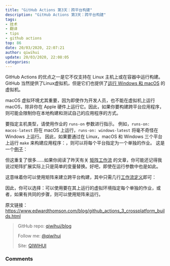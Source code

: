 ```yaml
---
title: "GitHub Actions 第3天：跨平台构建"
description: "GitHub Actions 第3天：跨平台构建"
tags: 
- 技术
- 翻译
- tips
- github actions
top: 86
date: 20/03/2020, 22:07:21
author: qiwihui
update: 20/03/2020, 22:08:05
categories: 
---
```


GitHub Actions 的优点之一是它不仅支持在 Linux 主机上或在容器中运行构建。GitHub 当然提供了Linux虚拟机，但是它们也提供了[运行 Windows 和 macOS](https://help.github.com/en/actions/automating-your-workflow-with-github-actions/virtual-environments-for-github-hosted-runners) 的虚拟机。

macOS 虚拟环境尤其重要，因为即使作为开发人员，也不能在虚拟机上运行 macOS，除非你在 Apple 硬件上运行它。因此，如果你要构建跨平台应用程序，则可能会限制你在本地构建和测试自己的应用程序的方式。

<!--more-->

要指定主机类型，请使用作业的 `runs-on` 参数进行指示。 例如，`runs-on: macos-latest` 将在 macOS 上运行，`runs-on: windows-latest` 将毫不奇怪在 Windows 上运行。 因此，如果要通过在 Linux，macOS 和 Windows 三个平台上运行 `make` 来构建应用程序：，则可以将每个平台指定为一个单独的作业。 这是一个[例子](https://gist.github.com/ethomson/54e3832bcb391edb752169b370716854)：

<script src="https://gist.github.com/ethomson/54e3832bcb391edb752169b370716854.js"></script>

但这重复了很多……如果你阅读了昨天有关 [矩阵工作流](https://qiwihui.com/qiwihui-blog-85/) 的文章，你可能还记得我说过矩阵扩展实际上只是简单的变量替换。好吧，即使在运行参数中也是如此。

这意味着你可以使用矩阵来建立跨平台构建，其中只需几行[工作流定义](https://gist.github.com/ethomson/ee209ef3bad14996d43d0ccf22563bd1)即可：

<script src="https://gist.github.com/ethomson/ee209ef3bad14996d43d0ccf22563bd1.js"></script>

因此，你可以选择：可以使用要在其上运行的虚拟环境指定每个单独的作业，或者，如果有共同的步骤，则可以使用矩阵来运行。

原文链接：https://www.edwardthomson.com/blog/github_actions_3_crossplatform_builds.html


> GitHub repo: [qiwihui/blog](https://github.com/qiwihui/blog)
>
> Follow me: [@qiwihui](https://github.com/qiwihui)
>
> Site: [QIWIHUI](https://qiwihui.com)


### Comments

